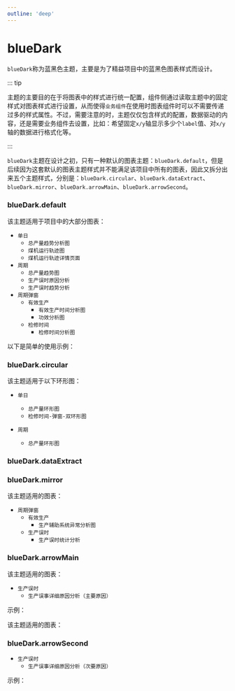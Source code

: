 ```yaml
---
outline: 'deep'
---
```


# blueDark

`blueDark`称为蓝黑色主题，主要是为了精益项目中的蓝黑色图表样式而设计。

::: tip

主题的主要目的在于将图表中的样式进行统一配置，组件侧通过读取主题中的固定样式对图表样式进行设置，从而使得`业务组件`在使用时图表组件时可以不需要传递过多的样式属性。不过，需要注意的时，主题仅仅包含样式的配置，数据驱动的内容，还是需要业务组件去设置，比如：希望固定`x/y`轴显示多少个`label`值、对`x/y`轴的数据进行格式化等。

:::

`blueDark`主题在设计之初，只有一种默认的图表主题：`blueDark.default`，但是后续因为这套默认的图表主题样式并不能满足该项目中所有的图表，因此又拆分出来五个主题样式，分别是：`blueDark.circular`、`blueDark.dataExtract`、`blueDark.mirror`、`blueDark.arrowMain`、`blueDark.arrowSecond`。


### blueDark.default

该主题适用于项目中的大部分图表：

- `单日`
    - `总产量趋势分析图`
    - `煤机运行轨迹图`
    - `煤机运行轨迹详情页面`
- `周期`
    - `总产量趋势图`
    - `生产误时原因分析`
    - `生产误时趋势分析`
- `周期弹窗`
    - `有效生产`  
        - `有效生产时间分析图`
        - `功效分析图`
    - `检修时间`
        - `检修时间分析图`

以下是简单的使用示例：

<preview path="../examples/blue-dark/MutiArea.vue" title="多组面积图" description=""></preview>

<preview path="../examples/blue-dark/InteractionArea.vue" title="带横向滚动的面积图" description=""></preview>

<preview path="../examples/blue-dark/BaseLine.vue" title="折线图" description=""></preview>

### blueDark.circular

该主题适用于以下环形图：
- `单日`
    - `总产量环形图`
    - `检修时间-弹窗-双环形图`

- `周期`
    - `总产量环形图`

<preview path="../examples/blue-dark/BasePie.vue" title="单环形图" description=""></preview>

<preview path="../examples/blue-dark/RingPie.vue" title="双环形图" description=""></preview>

<preview path="../examples/blue-dark/AutoLightCircular.vue" title="双环高亮环形图" description=""></preview>
<preview path="../examples/blue-dark/AutoLightTextMarkerCircular.vue" title="带文本高亮环形图" description=""></preview>

###  blueDark.dataExtract

<preview path="../examples/blue-dark/BigDataExtractLine.vue" title="大数据量提取的折线图" description=""></preview>

### blueDark.mirror

该主题适用的图表：

- `周期弹窗`
    - `有效生产`  
        - `生产辅助系统异常分析图`
    - `生产误时`
        - `生产误时统计分析`


<preview path="../examples/blue-dark/MirrorInterval.vue" title="镜像图" description=""></preview>


<preview path="../examples/blue-dark/ScrollBarMirrorInterval.vue" title="带滚动的镜像图" description=""></preview>

### blueDark.arrowMain

该主题适用的图表：

- `生产误时`
    - `生产误事详细原因分析（主要原因）`

示例：
<preview path="../examples/blue-dark/ArrowMainInterval.vue" title="横向顶部箭头(主要原因)" description=""></preview>

<preview path="../examples/blue-dark/ArrowMainScrollbarInterval.vue" title="带滚动的横向顶部箭头(主要原因)" description=""></preview>

该主题适用的图表：

### blueDark.arrowSecond

- `生产误时`
    - `生产误事详细原因分析（次要原因）`

示例：
<preview path="../examples/blue-dark/ArrowSecondInterval.vue" title="横向顶部箭头(次要原因)" description=""></preview>

<preview path="../examples/blue-dark/ArrowSecondScrollbarInterval.vue" title="带滚动的横向顶部箭头(次要原因)" description=""></preview>



